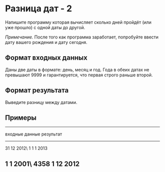 # Разница дат - 2

Напишите программу которая вычисляет сколько дней пройдёт (или уже прошло)
с одной даты до другой.

*Примечание.* После того как программа заработает, попробуйте ввести
дату вашего рождения и дату сегодня.

## Формат входных данных

Даны две даты в формате: день, месяц и год.
Года в обеих датах не превышают 9999 и гарантируется, что первая строго
раньше второй.

## Формат результата

Выведите разницу между датами.

## Примеры

------------------------------
входные данные  результат
--------------  --------------
31 12 2012\     1
1 1 2013

1 1 2001\       4358
1 12 2012
------------------------------
